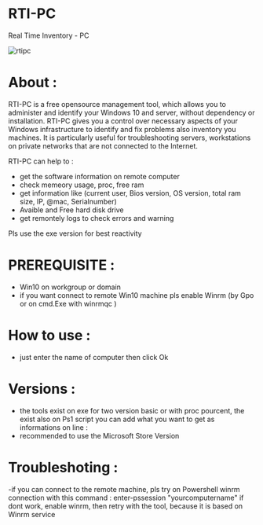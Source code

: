 # RTI-PC
Real Time Inventory - PC

![rtipc](https://user-images.githubusercontent.com/49924401/119489651-2fb58c00-bd5c-11eb-9d94-fa852aada862.gif)

# About :

RTI-PC is a free opensource management tool, which allows you to administer and identify your Windows 10 and server, without dependency or installation.
RTI-PC gives you a control over necessary aspects of your Windows infrastructure to identify and fix problems also inventory you machines. 
It is particularly useful for troubleshooting servers, workstations on private networks that are not connected to the Internet.

RTI-PC can help to :
- get the software information on remote computer
- check memeory usage, proc, free ram
- get information like (current user, Bios version, OS version, total ram size, IP, @mac, Serialnumber)
- Avaible and Free hard disk drive 
- get remontely logs to check errors and warning

Pls use the exe version for best reactivity

# PREREQUISITE :

* Win10 on workgroup or domain
* if you want connect to remote Win10 machine pls enable Winrm (by Gpo or on cmd.Exe with winrmqc )

# How to use :

- just enter the name of computer then click Ok

# Versions : 

- the tools exist on exe for two version basic or with proc pourcent, the exist also on Ps1 script
you can add what you want to get as informations on line : 
- recommended to use the Microsoft Store Version 

# Troubleshoting :

-if you can connect to the remote machine, pls try on Powershell winrm connection with this command : enter-pssession "yourcomputername" 
if dont work, enable winrm, then retry with the tool, because it is based on Winrm service


